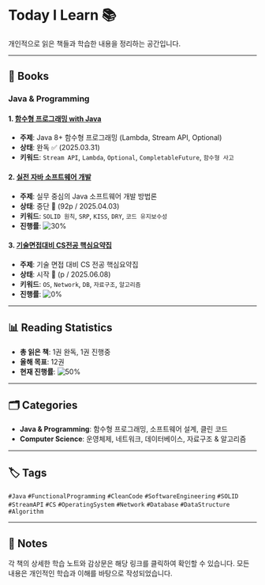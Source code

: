 # Today I Learn 📚

개인적으로 읽은 책들과 학습한 내용을 정리하는 공간입니다.

---

## 📖 Books

### Java & Programming

#### 1. [함수형 프로그래밍 with Java](./books/functional-programming-with-java.md)
- **주제**: Java 8+ 함수형 프로그래밍 (Lambda, Stream API, Optional)
- **상태**: 완독 ✅ (2025.03.31)
- **키워드**: `Stream API`, `Lambda`, `Optional`, `CompletableFuture`, `함수형 사고`

#### 2. [실전 자바 소프트웨어 개발](./books/real-world-software-development.md)
- **주제**: 실무 중심의 Java 소프트웨어 개발 방법론
- **상태**: 중단 📖 (92p / 2025.04.03)
- **키워드**: `SOLID 원칙`, `SRP`, `KISS`, `DRY`, `코드 유지보수성`
- **진행률**: ![30%](https://progress-bar.xyz/30)

#### 3. [기술면접대비 CS전공 핵심요약집](./books/real-world-software-development.md)
- **주제**: 기술 면접 대비 CS 전공 핵심요약집
- **상태**: 시작 📖 (p / 2025.06.08)
- **키워드**: `OS`, `Network`, `DB`, `자료구조`, `알고리즘` 
- **진행률**: ![0%](https://progress-bar.xyz/0)

---

## 📊 Reading Statistics

- **총 읽은 책**: 1권 완독, 1권 진행중
- **올해 목표**: 12권
- **현재 진행률**: ![50%](https://progress-bar.xyz/10)

---

## 🗂️ Categories

- **Java & Programming**: 함수형 프로그래밍, 소프트웨어 설계, 클린 코드
- **Computer Science**: 운영체제, 네트워크, 데이터베이스, 자료구조 & 알고리즘

---

## 🏷️ Tags

`#Java` `#FunctionalProgramming` `#CleanCode` `#SoftwareEngineering` `#SOLID` `#StreamAPI` `#CS` `#OperatingSystem` `#Network` `#Database` `#DataStructure` `#Algorithm`

---

## 📝 Notes

각 책의 상세한 학습 노트와 감상문은 해당 링크를 클릭하여 확인할 수 있습니다.
모든 내용은 개인적인 학습과 이해를 바탕으로 작성되었습니다.